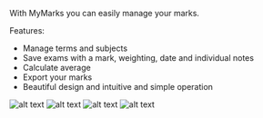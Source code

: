 With MyMarks you can easily manage your marks. 

Features:

- Manage terms and subjects
- Save exams with a mark, weighting, date and individual notes
- Calculate average
- Export your marks
- Beautiful design and intuitive and simple operation


![alt text](https://user-images.githubusercontent.com/5672716/27601183-b736c6fc-5b6e-11e7-9225-e57a7fd88bba.jpg)
![alt text](https://user-images.githubusercontent.com/5672716/27601182-b617640c-5b6e-11e7-98fa-c7bb83715374.jpg)
![alt text](https://user-images.githubusercontent.com/5672716/27601179-b50fce1e-5b6e-11e7-97c6-94bc702f68c4.jpg)
![alt text](https://user-images.githubusercontent.com/5672716/27601177-b2a1684a-5b6e-11e7-8fed-b20d0698abd7.jpg)
